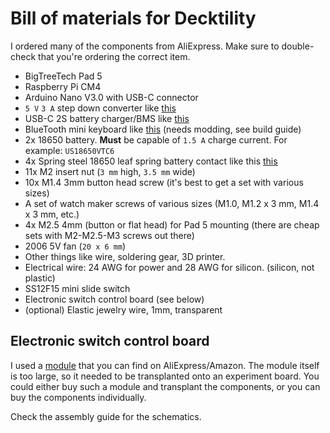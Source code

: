 # Bill of materials for Decktility

I ordered many of the components from AliExpress.
Make sure to double-check that you're ordering the correct item.

- BigTreeTech Pad 5
- Raspberry Pi CM4
- Arduino Nano V3.0 with USB-C connector
- `5 V` `3 A` step down converter like [this](pics/step-down-top.jpg)
- USB-C 2S battery charger/BMS like [this](pics/usb-c-bms.jpg)
- BlueTooth mini keyboard like [this](pics/bluetooth-keyboard.jpg) (needs modding, see build guide)
- 2x 18650 battery. **Must** be capable of `1.5 A` charge current. For example: `US18650VTC6`
- 4x Spring steel 18650 leaf spring battery contact like this [this](pics/battery-contacts.jpg)
- 11x M2 insert nut (`3 mm` high, `3.5 mm` wide)
- 10x M1.4 3mm button head screw (it's best to get a set with various sizes)
- A set of watch maker screws of various sizes (M1.0, M1.2 x 3 mm, M1.4 x 3 mm, etc.)
- 4x M2.5 4mm (button or flat head) for Pad 5 mounting (there are cheap sets with M2-M2.5-M3 screws out there)
- 2006 5V fan (`20 x 6 mm`)
- Other things like wire, soldering gear, 3D printer.
- Electrical wire: 24 AWG for power and 28 AWG for silicon. (silicon, not plastic)
- SS12F15 mini slide switch
- Electronic switch control board (see below)
- (optional) Elastic jewelry wire, 1mm, transparent


## Electronic switch control board

I used a [module](pics/fet-module.jpg) that you can find on AliExpress/Amazon. The module itself is too large, 
so it needed to be transplanted onto an experiment board.
You could either buy such a module and transplant the components, or you can buy the components individually.

Check the assembly guide for the schematics.

